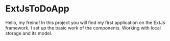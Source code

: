 # ExtJsToDoApp
Hello, my freind! In this project you will find my first application on the ExtJs framework. I set up the basic work of the components. Working with local storage and its model.
